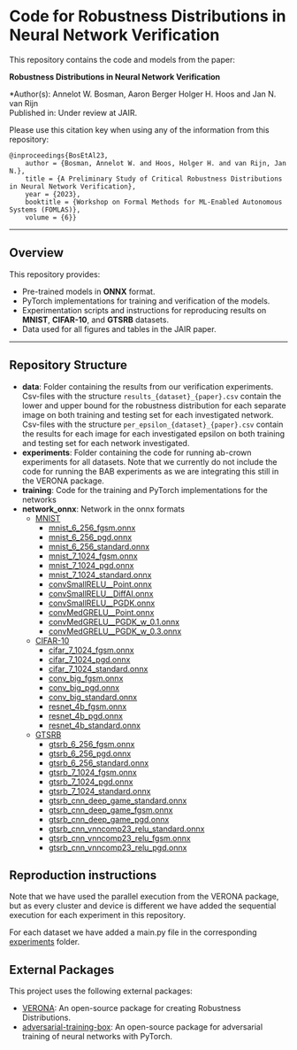 # Code for Robustness Distributions in Neural Network Verification

This repository contains the code and models from the paper:  

**Robustness Distributions in Neural Network Verification**  

*Author(s): Annelot W. Bosman, Aaron Berger Holger H. Hoos and Jan N. van Rijn \
Published in: Under review at JAIR.

Please use this citation key when using any of the information from this repository:

```
@inproceedings{BosEtAl23,
    author = {Bosman, Annelot W. and Hoos, Holger H. and van Rijn, Jan N.},
    title = {A Preliminary Study of Critical Robustness Distributions in Neural Network Verification},
    year = {2023},
    booktitle = {Workshop on Formal Methods for ML-Enabled Autonomous Systems (FOMLAS)},
    volume = {6}}
```


---


## Overview
This repository provides:
- Pre-trained models in **ONNX** format.
- PyTorch implementations for training and verification of the models.
- Experimentation scripts and instructions for reproducing results on **MNIST**, **CIFAR-10**, and **GTSRB** datasets.
- Data used for all figures and tables in the JAIR paper.

------

## Repository Structure
- **data**: Folder containing the results from our verification experiments. Csv-files with the structure ```results_{dataset}_{paper}.csv``` contain the lower and upper bound for the robustness distribution for each separate image on both training and testing set for each investigated network. Csv-files with the structure ```per_epsilon_{dataset}_{paper}.csv``` contain the results for each image for each investigated epsilon on both training and testing set for each network investigated. 
- **experiments**: Folder containing the code for running ab-crown experiments for all datasets. Note that we currently do not include the code for running the BAB experiments as we are integrating this still in the VERONA package.
- **training**: Code for the training and PyTorch implementations for the networks
- **network_onnx**: Network in the onnx formats
  - [MNIST](networks_onnx/mnist)
    - [mnist_6_256_fgsm.onnx](networks_onnx/mnist/mnist_6_256_fgsm.onnx)
    - [mnist_6_256_pgd.onnx](networks_onnx/mnist/mnist_6_256_pgd.onnx)
    - [mnist_6_256_standard.onnx](networks_onnx/mnist/mnist_6_256_standard.onnx)
    - [mnist_7_1024_fgsm.onnx](networks_onnx/mnist/mnist_7_1024_fgsm.onnx)
    - [mnist_7_1024_pgd.onnx](networks_onnx/mnist/mnist_7_1024_pgd.onnx)
    - [mnist_7_1024_standard.onnx](networks_onnx/mnist/mnist_7_1024_standard.onnx)
    - [convSmallRELU__Point.onnx](networks_onnx/mnist/convSmallRELU__Point.onnx)
    - [convSmallRELU__DiffAI.onnx](networks_onnx/mnist/convSmallRELU__DiffAI.onnx)
    - [convSmallRELU__PGDK.onnx](networks_onnx/mnist/convSmallRELU__PGDK.onnx)
    - [convMedGRELU__Point.onnx](networks_onnx/mnist/convMedGRELU__Point.onnx)
    - [convMedGRELU__PGDK_w_0.1.onnx](networks_onnx/mnist/convMedGRELU__PGDK_w_0.1.onnx)
    - [convMedGRELU__PGDK_w_0.3.onnx](networks_onnx/mnist/convMedGRELU__PGDK_w_0.3.onnx)
  - [CIFAR-10](networks_onnx/cifar-10)
    - [cifar_7_1024_fgsm.onnx](networks_onnx/cifar-10/cifar_7_1024_fgsm.onnx)
    - [cifar_7_1024_pgd.onnx](networks_onnx/cifar-10/cifar_7_1024_pgd.onnx)
    - [cifar_7_1024_standard.onnx](networks_onnx/cifar-10/cifar_7_1024_standard.onnx)
    - [conv_big_fgsm.onnx](networks_onnx/cifar-10/conv_big_fgsm.onnx)
    - [conv_big_pgd.onnx](networks_onnx/cifar-10/conv_big_pgd.onnx)
    - [conv_big_standard.onnx](networks_onnx/cifar-10/conv_big_standard.onnx)
    - [resnet_4b_fgsm.onnx](networks_onnx/cifar-10/resnet_4b_fgsm.onnx)
    - [resnet_4b_pgd.onnx](networks_onnx/cifar-10/resnet_4b_pgd.onnx)
    - [resnet_4b_standard.onnx](networks_onnx/cifar-10/resnet_4b_standard.onnx)
  - [GTSRB](networks_onnx/gtsrb)
    - [gtsrb_6_256_fgsm.onnx](networks_onnx/gtsrb/gtsrb_6_256_fgsm.onnx)
    - [gtsrb_6_256_pgd.onnx](networks_onnx/gtsrb/gtsrb_6_256_pgd.onnx)
    - [gtsrb_6_256_standard.onnx](networks_onnx/gtsrb/gtsrb_6_256_standard.onnx)
    - [gtsrb_7_1024_fgsm.onnx](networks_onnx/gtsrb/gtsrb_7_1024_fgsm.onnx)
    - [gtsrb_7_1024_pgd.onnx](networks_onnx/gtsrb/gtsrb_7_1024_pgd.onnx)
    - [gtsrb_7_1024_standard.onnx](networks_onnx/gtsrb/gtsrb_7_1024_standard.onnx)
    - [gtsrb_cnn_deep_game_standard.onnx](networks_onnx/gtsrb/gtsrb_cnn_deep_game_standard.onnx)
    - [gtsrb_cnn_deep_game_fgsm.onnx](networks_onnx/gtsrb/gtsrb_cnn_deep_game_fgsm.onnx)
    - [gtsrb_cnn_deep_game_pgd.onnx](networks_onnx/gtsrb/gtsrb_cnn_deep_game_pgd.onnx)
    - [gtsrb_cnn_vnncomp23_relu_standard.onnx](networks_onnx/gtsrb/gtsrb_cnn_vnncomp23_relu_standard.onnx)
    - [gtsrb_cnn_vnncomp23_relu_fgsm.onnx](networks_onnx/gtsrb/gtsrb_cnn_vnncomp23_relu_fgsm.onnx)
    - [gtsrb_cnn_vnncomp23_relu_pgd.onnx](networks_onnx/gtsrb/gtsrb_cnn_vnncomp23_relu_pgd.onnx)

## Reproduction instructions
Note that we have used the parallel execution from the VERONA package, but as every cluster and device is different we have added the sequential execution for each experiment in this repository. 

For each dataset we have added a main.py file in the corresponding [experiments](experiments/) folder. 



## External Packages
This project uses the following external packages:
- [VERONA](https://github.com/ADA-research/VERONA): An open-source package for creating Robustness Distributions.
- [adversarial-training-box](https://github.com/Aaron99B/adversarial-training-box): An open-source package for adversarial training of neural networks with PyTorch.



